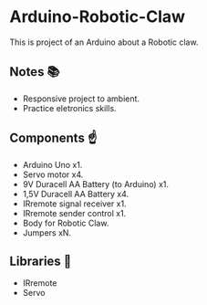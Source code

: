 # Arduino-Robotic-Claw

This is project of an Arduino about a Robotic claw.

## Notes :books:
- Responsive project to ambient.
- Practice eletronics skills.

## Components :point_up:
- Arduino Uno x1.
- Servo motor x4.
- 9V Duracell AA Battery (to Arduino) x1.
- 1,5V Duracell AA Battery x4.
- IRremote signal receiver x1.
- IRremote sender control x1.
- Body for Robotic Claw.
- Jumpers xN.

## Libraries :bookmark_tabs:
- IRremote
- Servo